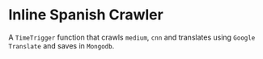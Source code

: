 # Inline Spanish Crawler

A `TimeTrigger` function that crawls `medium`, `cnn` and translates using `Google Translate` and saves in `Mongodb`.
